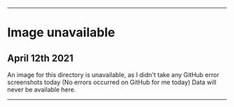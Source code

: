
***

# Image unavailable

## April 12th 2021

An image for this directory is unavailable, as I didn't take any GitHub error screenshots today (No errors occurred on GitHub for me today) Data will never be available here.

***
